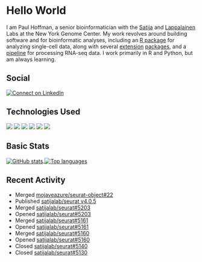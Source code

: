 
<!-- README.md is generated from README.Rmd. Please edit that file -->

# Hello World

I am Paul Hoffman, a senior bioinformatician with the
[Satija](https://satijalab.org) and [Lappalainen](https://tllab.org)
Labs at the New York Genome Center. My work revolves around building
software and for bioinformatic analyses, including an [R
package](https://github.com/satijalab/seurat) for analyzing single-cell
data, along with several
[extension](https://github.com/satijalab/seurat-data)
[packages](https://github.com/mojaveazure/seurat-disk), and a
[pipeline](https://github.com/LappalainenLab/RNApipeline) for processing
RNA-seq data. I work primarily in R and Python, but am always learning.

## Social

<!-- badges: start -->

[![Connect on
LinkedIn](https://img.shields.io/badge/--linkedin?label=LinkedIn&logo=LinkedIn&style=social)](https://www.linkedin.com/in/pauljhoffman)

<!-- badges: end -->

## Technologies Used

<!-- badges: start -->

![](https://img.shields.io/badge/r-%23276DC3.svg?&logo=r&logoColor=white)
![](https://img.shields.io/badge/python%20-%2314354C.svg?&logo=python&logoColor=white)
![](https://img.shields.io/badge/markdown-%23000000.svg?&logo=markdown&logoColor=white)
![](https://img.shields.io/badge/git%20-%23F05033.svg?&logo=git&logoColor=white)
![](https://img.shields.io/badge/github%20-%23121011.svg?&logo=github&logoColor=white)
![](https://img.shields.io/badge/docker%20-%230db7ed.svg?&logo=docker&logoColor=white)
<!-- ![](https://img.shields.io/badge/Google%20Cloud%20-%234285F4.svg?&logo=google-cloud&logoColor=white) -->
<!-- badges: end -->

## Basic Stats

<a href="https://github.com/anuraghazra/github-readme-stats">
<img align="center" src="https://github-readme-stats.vercel.app/api?username=mojaveazure&count_private=true&show_icons=true" alt="GitHub stats" />
</a> <a href="https://github.com/anuraghazra/github-readme-stats">
<img align="center" src="https://github-readme-stats.vercel.app/api/top-langs?username=mojaveazure&layout=compact" alt= "Top languages" />
</a>

## Recent Activity

  - Merged
    [mojaveazure/seurat-object\#22](https://github.com/mojaveazure/seurat-object/pull/22)
  - Published [satijalab/seurat
    v4.0.5](https://github.com/satijalab/seurat/releases/tag/v4.0.5)
  - Merged
    [satijalab/seurat\#5203](https://github.com/satijalab/seurat/pull/5203)
  - Opened
    [satijalab/seurat\#5203](https://github.com/satijalab/seurat/pull/5203)
  - Merged
    [satijalab/seurat\#5161](https://github.com/satijalab/seurat/pull/5161)
  - Opened
    [satijalab/seurat\#5161](https://github.com/satijalab/seurat/pull/5161)
  - Merged
    [satijalab/seurat\#5160](https://github.com/satijalab/seurat/pull/5160)
  - Opened
    [satijalab/seurat\#5160](https://github.com/satijalab/seurat/pull/5160)
  - Closed
    [satijalab/seurat\#5140](https://github.com/satijalab/seurat/issues/5140)
  - Closed
    [satijalab/seurat\#5130](https://github.com/satijalab/seurat/issues/5130)

